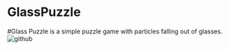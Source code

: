 # GlassPuzzle
#Glass Puzzle is a simple puzzle game with particles falling out of glasses.
![github](https://github.com/RNH2e/GlassPuzzle/assets/93777622/5eca6007-6c29-46d1-8b86-d8143ccd57d5)
